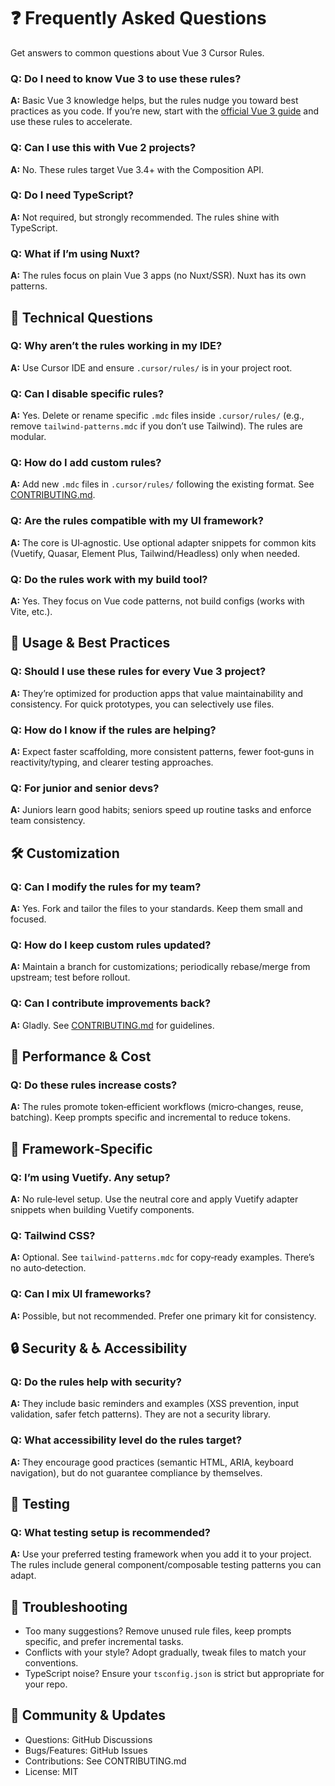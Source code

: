 # ❓ Frequently Asked Questions

Get answers to common questions about Vue 3 Cursor Rules.


### Q: Do I need to know Vue 3 to use these rules?
**A:** Basic Vue 3 knowledge helps, but the rules nudge you toward best practices as you code. If you’re new, start with the [official Vue 3 guide](https://vuejs.org/guide/) and use these rules to accelerate.

### Q: Can I use this with Vue 2 projects?
**A:** No. These rules target Vue 3.4+ with the Composition API.

### Q: Do I need TypeScript?
**A:** Not required, but strongly recommended. The rules shine with TypeScript.

### Q: What if I’m using Nuxt?
**A:** The rules focus on plain Vue 3 apps (no Nuxt/SSR). Nuxt has its own patterns.

## 🧩 Technical Questions

### Q: Why aren’t the rules working in my IDE?
**A:** Use Cursor IDE and ensure `.cursor/rules/` is in your project root.

### Q: Can I disable specific rules?
**A:** Yes. Delete or rename specific `.mdc` files inside `.cursor/rules/` (e.g., remove `tailwind-patterns.mdc` if you don’t use Tailwind). The rules are modular.

### Q: How do I add custom rules?
**A:** Add new `.mdc` files in `.cursor/rules/` following the existing format. See [CONTRIBUTING.md](../CONTRIBUTING.md).

### Q: Are the rules compatible with my UI framework?
**A:** The core is UI‑agnostic. Use optional adapter snippets for common kits (Vuetify, Quasar, Element Plus, Tailwind/Headless) only when needed.

### Q: Do the rules work with my build tool?
**A:** Yes. They focus on Vue code patterns, not build configs (works with Vite, etc.).

## 🧠 Usage & Best Practices

### Q: Should I use these rules for every Vue 3 project?
**A:** They’re optimized for production apps that value maintainability and consistency. For quick prototypes, you can selectively use files.

### Q: How do I know if the rules are helping?
**A:** Expect faster scaffolding, more consistent patterns, fewer foot‑guns in reactivity/typing, and clearer testing approaches.

### Q: For junior and senior devs?
**A:** Juniors learn good habits; seniors speed up routine tasks and enforce team consistency.

## 🛠️ Customization

### Q: Can I modify the rules for my team?
**A:** Yes. Fork and tailor the files to your standards. Keep them small and focused.

### Q: How do I keep custom rules updated?
**A:** Maintain a branch for customizations; periodically rebase/merge from upstream; test before rollout.

### Q: Can I contribute improvements back?
**A:** Gladly. See [CONTRIBUTING.md](../CONTRIBUTING.md) for guidelines.

## 💸 Performance & Cost

### Q: Do these rules increase costs?
**A:** The rules promote token‑efficient workflows (micro‑changes, reuse, batching). Keep prompts specific and incremental to reduce tokens.

## 🎨 Framework‑Specific

### Q: I’m using Vuetify. Any setup?
**A:** No rule‑level setup. Use the neutral core and apply Vuetify adapter snippets when building Vuetify components.

### Q: Tailwind CSS?
**A:** Optional. See `tailwind-patterns.mdc` for copy‑ready examples. There’s no auto‑detection.

### Q: Can I mix UI frameworks?
**A:** Possible, but not recommended. Prefer one primary kit for consistency.

## 🔒 Security & ♿ Accessibility

### Q: Do the rules help with security?
**A:** They include basic reminders and examples (XSS prevention, input validation, safer fetch patterns). They are not a security library.

### Q: What accessibility level do the rules target?
**A:** They encourage good practices (semantic HTML, ARIA, keyboard navigation), but do not guarantee compliance by themselves.

## 🧪 Testing

### Q: What testing setup is recommended?
**A:** Use your preferred testing framework when you add it to your project. The rules include general component/composable testing patterns you can adapt.

## 🧭 Troubleshooting

- Too many suggestions? Remove unused rule files, keep prompts specific, and prefer incremental tasks.
- Conflicts with your style? Adopt gradually, tweak files to match your conventions.
- TypeScript noise? Ensure your `tsconfig.json` is strict but appropriate for your repo.

## 🤝 Community & Updates

- Questions: GitHub Discussions
- Bugs/Features: GitHub Issues
- Contributions: See CONTRIBUTING.md
- License: MIT
